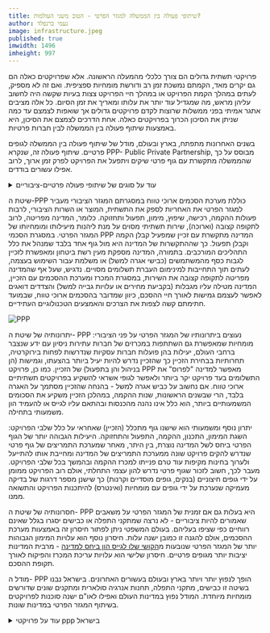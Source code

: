 ```yaml
---
title: שיתופי פעולה בין הממשלה למגזר הפרטי - הטוב משני העולמות?
author: נעמי ברנפלד
image: infrastructure.jpeg
published: true
imwidth: 1496
imheight: 997
---
```


פרויקטי תשתית גדולים הם צורך כלכלי מהמעלה הראשונה. אלא שפרויקטים כאלה הם גם יקרים מאד, הקמתם נמשכת זמן רב ודורשת מומחיות ספציפית. ואם זה לא מספיק, לעתים במהלך הקמת הפרויקט או במהלך חיי הפרויקט צצות בעיות שקשה היה לחשוב עליהן מראש, מה שמגדיל עוד יותר את עלותו ומאריך את זמן הסיום. כל אלה מציבים אתגר אמיתי בפני ממשלות שרוצות לקדם פרויקטים גדולים אך שואפות לצמצם עד כמה שניתן את הסיכון הכרוך בפרויקטים כאלה. אחת הדרכים לצמצם את הסיכון, היא באמצעות שיתוף פעולה בין הממשלה לבין חברות פרטיות. <!--more-->

בשנים האחרונות מתפתח, בארץ ובעולם, מודל של שיתוף פעולה בין הממשלה לגופים פרטיים. שיתוף פעולה זה, שנקרא PPP- Public Private Partnership, מבוסס על כך שהממשלה מתקשרת עם גוף פרטי שיקים ויתפעל את הפרויקט לפרק זמן ארוך, לרוב אפילו עשורים בודדים.

<details><summary>עוד על סוגים של שיתופי פעולה פרטיים-ציבוריים</summary>

ישנם מגוון סוגי הסכמי PPP: הנפוץ בישראל הוא BOT- Build, Operate, Transfer. הזכיין מתכנן, בונה ומתפעל את הפרויקט ובסופו של הסכם הזיכיון מעביר את הפרויקט לידי המדינה. במסגרת הסכמיBOT מוטלת, לרוב, אגרה ישירה על המשתמשים. דוגמה מרכזית להסכם BOT בישראל היא כביש 6: האגרה לשימוש בכביש מוטלת ישירות על המשתמשים. סוג נוסף של פרויקט ציבורי בשיתוף המגזר הפרטי הוא BOO-Build, Operate,Ownבמסגרתו בתום תקופת הזיכיון הפרויקט נשאר בבעלותו של הזכיין. מתקן ההתפלה בפלמחים 

</details>

שיטת ה-PPP כוללת מערכת הסכמים ארוכי טווח במסגרתם המגזר הציבורי מעביר למגזר הפרטי את האחריות לספק את התשתית, המוצר או השרות הציבורי, לרבות פעולות ההקמה, רכישה, שיפוץ, מימון, תפעול ותחזוקה. כלומר, המדינה מפריטה, לרוב לתקופה קצובה (וארוכה), שירות תשתיתי מסוים על מנת ליהנות מיעילותו ומומחיותו של המגזר הפרטי. במסגרת הסכמי PPP המדינה מתקשרת עם זכיין שמפעיל קבלן הקמה וקבלן תפעול. כך שההתקשרות של המדינה היא מול גוף אחד בלבד שמנהל את כלל התהליכים המורכבים. בתמורה, המדינה מספקת מעין רשת ביטחון ומאפשרת לזכיין לגבות כסף מהמשתמשים (כבישי אגרה למשל) או משלמת עבור השימוש בעצמה, לעתים תוך התחייבות למינימום העברת תשלומים מסויים. נדגיש, שעל אף שהמדינה מפריטה לתקופה קצובה את השירות, במסגרת המכרז ומערכת ההסכמים עם הזכיין, המדינה מטילה עליו מגבלות (בקביעת מחירים או עלויות גבייה למשל) והצדדים דואגים לאפשר לעצמם גמישות לאורך חיי ההסכם, כיוון שמדובר בהסכמים ארוכי טווח, שבמועד חתימתם קשה לצפות את הצרכים והאמצעים הטכנולוגיים העתידיים.

![PPP]({{site.baseurl}}/chaluny.github.io/images/infrastructure.jpeg)

יתרונותיה של שיטת ה- PPP נעוצים ביתרונותיו של המגזר הפרטי על פני הציבורי: מומחיות שמאפשרת גם השתתפות במכרזים של חברות עתירות ניסיון עם ידע שנצבר ברחבי העולם, יעילות בהן פועלות חברות עסקיות שנדרשות לפחות בירוקרטיה, תחרותיות בבחירת הזכיין כך שהזכיין נדרש להיות יעיל ביותר בהצעתו, וגמישות (הן בניהול והן בתפעול) של הזכיין. כמו כן, פרויקט PPP מאפשר למדינה "לפרוס" את התשלומים בעד פרויקט יקר ביותר ולאפשר לגופי אשראי להשקיע בפרויקטים תשתיתיים ארוכי טווח. אם נחשוב על כביש אגרה למשל - בהנחה שהזכיין מסתמך על האגרה בלבד, הרי שבשנים הראשונות, שנות ההקמה, במהלכן הזכיין משקיע את הסכומים המשמעותיים ביותר, הוא כלל אינו נהנה מהכנסות ובהתאם עליו לגייס או להעמיד הון משמעותי בתחילה.

יתרון נוסף ומשמעותי הוא שישנו גוף מתכלל (הזכיין) שאחראי על כלל שלבי הפרויקט: השגת המימון, התכנון, ההקמה, התפעול והתחזוקה. היעילות הגבוהה יותר של הגוף הפרטי ביחס לשל המדינה נוצרת, בין היתר, מאחר שמערכת התמריצים של גוף פרטי שנדרש להקים פרויקט שונה ממערכת התמריצים של המדינה ומחייבת אותו להתייעל ולערוך בחינות מקיפות עוד טרם פנייתו למכרז ההקמה ובהמשך בכל שלבי הפרויקט. מעבר לכך, חשוב לזכור שגוף פרטי נדרש להון עצמי התחלתי, אולם רוב הפרויקט ממומן על ידי גופים חיצוניים (בנקים, גופים מוסדיים וקרנות) כך שישנן מספר דרגות של בדיקה מעמיקה שנערכת על ידי גופים עם מומחיות (ואינטרס) להיתכנות הפרויקט והתשואה ממנו.

חסרונותיה של שיטת ה- PPP היא בעלות גם אם זמנית של המגזר הפרטי על משאבים שאמורים להיות ציבוריים - לא נרצה שמתקני התפלה או כבישים יסגרו בגלל שאינם רווחיים כפי שציפו בעליהם. בעולם המשפטי ניתן לפתור חיסרון זה באמצעות מערכת ההסכמים, אולם להגנה זו כמובן ישנה עלות. חיסרון נוסף הוא עלויות המימון הגבוהות יותר של המגזר הפרטי שנובעות מ[הקושי שלו לגייס הון ביחס למדינה](https://infrastructureaustralia.gov.au/policy-publications/publications/files/The_Value_of_PFI.pdf) - מרבית המדינות יציבות יותר מגופים פרטיים. חיסרון שלישי הוא עלויות עריכת המכרז והפיקוח לאורך תקופת ההסכם.

מודל ה- PPP הופך לנפוץ יותר ויותר בארץ ובעולם בעשורים האחרונים. בישראל נבנו בשיטה זו כבישים, מתקני התפלה, תחנות אנרגיה סולארית ומתקנים שונים שדורשים מומחיות מיוחדת. המודל נפוץ במדינות העולם ואפילו לאו"ם ישנה סוכנות לפרויקטים בשיתוף המגזר הפרטי במדינות שונות.

<details>
    <summary>
        עוד על פרויקטי ppp בישראל
    </summary>
    ניתן לקרוא עוד על פרויקטים בהם מתבצע שיתוף פעולה בין הממשלה לבין המגזר הפרטי ב[באתר חברת "ענבל"](https://www.inbal.co.il/HomeWebPages/BasicConcepts.aspx) שמנהלת את הפרויקטים האלה עבור המדינה בכפיפות לאגף החשב הכללי במשרד האוצר.
</details>
